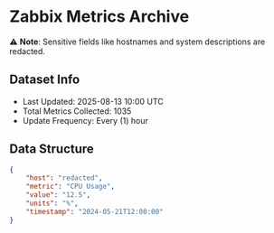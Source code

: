 # Zabbix Metrics Archive

⚠️ **Note**: Sensitive fields like hostnames and system descriptions are redacted.

## Dataset Info
- Last Updated: 2025-08-13 10:00 UTC
- Total Metrics Collected: 1035
- Update Frequency: Every (1) hour

## Data Structure
```json
{
    "host": "redacted",
    "metric": "CPU Usage",
    "value": "12.5",
    "units": "%",
    "timestamp": "2024-05-21T12:00:00"
}
```
